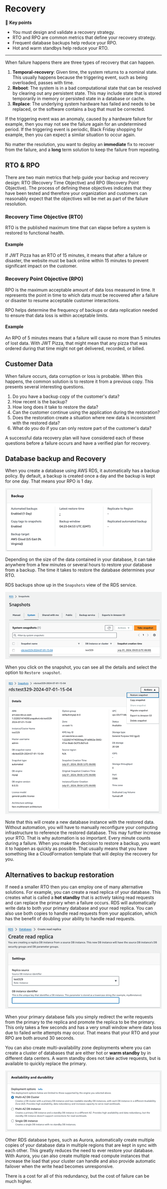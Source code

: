 # Recovery

🔑 **Key points**

- You must design and validate a recovery strategy.
- RTO and RPO are common metrics that define your recovery strategy.
- Frequent database backups help reduce your RPO.
- Hot and warm standbys help reduce your RTO.

---

When failure happens there are three types of recovery that can happen.

1. **Temporal-recovery**: Given time, the system returns to a nominal state. This usually happens because the triggering event, such as being overloaded, passes with time.
1. **Reboot**: The system is in a bad computational state that can be resolved by clearing out any persistent state. This may include state that is stored temporarily in memory or persisted state in a database or cache.
1. **Replace**: The underlying system hardware has failed and needs to be replaced, or the software contains a bug that must be corrected.

If the triggering event was an anomaly, caused by a hardware failure for example, then you may not see the failure again for an undetermined period. If the triggering event is periodic, Black Friday shopping for example, then you can expect a similar situation to occur again.

No matter the resolution, you want to deploy an **immediate** fix to recover from the failure, and a **long** term solution to keep the failure from repeating.

## RTO & RPO

There are two main metrics that help guide your backup and recovery design: RTO (Recovery Time Objective) and RPO (Recovery Point Objective). The process of defining these objectives indicates that they have been tested and therefore your organization and customers can reasonably expect that the objectives will be met as part of the failure resolution.

### Recovery Time Objective (RTO)

RTO is the published maximum time that can elapse before a system is restored to functional health.

#### Example

If JWT Pizza has an RTO of 15 minutes, it means that after a failure or disaster, the website must be back online within 15 minutes to prevent significant impact on the customer.

### Recovery Point Objective (RPO)

RPO is the maximum acceptable amount of data loss measured in time. It represents the point in time to which data must be recovered after a failure or disaster to resume acceptable customer interactions.

RPO helps determine the frequency of backups or data replication needed to ensure that data loss is within acceptable limits.

#### Example

An RPO of 5 minutes means that a failure will cause no more than 5 minutes of lost data. With JWT Pizza, that might mean that any pizza that was ordered during that time might not get delivered, recorded, or billed.

## Customer Data

When failure occurs, data corruption or loss is probable. When this happens, the common solution is to restore it from a previous copy. This presents several interesting questions.

1. Do you have a backup copy of the customer's data?
1. How recent is the backup?
1. How long does it take to restore the data?
1. Can the customer continue using the application during the restoration?
1. Does the restoration create a situation where new data is inconsistent with the restored data?
1. What do you do if you can only restore part of the customer's data?

A successful data recovery plan will have considered each of these questions before a failure occurs and have a verified plan for recovery.

## Database backup and Recovery

When you create a database using AWS RDS, it automatically has a backup policy. By default, a backup is created once a day and the backup is kept for one day. That means your RPO is 1 day.

![Database backup](databaseBackup.png)

Depending on the size of the data contained in your database, it can take anywhere from a few minutes or several hours to restore your database from a backup. The time it takes to restore the database determines your RTO.

RDS backups show up in the `Snapshots` view of the RDS service.

![Snapshots](snapshots.png)

When you click on the snapshot, you can see all the details and select the option to `Restore snapshot`.

![Restore snapshot](restoreSnapshot.png)

Note that this will create a new database instance with the restored data. Without automation, you will have to manually reconfigure your computing infrastructure to reference the restored database. This may further increase your RTO. That is why automation is so important. Every minute counts during a failure. When you make the decision to restore a backup, you want it to happen as quickly as possible. That usually means that you have something like a CloudFormation template that will deploy the recovery for you.

## Alternatives to backup restoration

If need a smaller RTO then you can employ one of many alternative solutions. For example, you can create a read replica of your database. This creates what is called a **hot standby** that is actively taking read requests and can replace the primary when a failure occurs. RDS will automatically write data to both your primary database and your read replica. You can also use both copies to handle read requests from your application, which has the benefit of doubling your ability to handle read requests.

![Read replica](readReplica.png)

When your primary database fails you simply redirect the write requests from the primary to the replica and promote the replica to be the primary. This only takes a few seconds and has a very small window where data loss due to failed write attempts may occur. That means that your RTO and your RPO are both around 30 seconds.

You can also create multi-availability zone deployments where you can create a cluster of databases that are either hot or **warm standby** by in different data centers. A warm standby does not take active requests, but is available to quickly replace the primary.

![Availability and durability](availabilityAndDurability.png)

Other RDS database types, such as Aurora, automatically create multiple copies of your database data in multiple regions that are kept in sync with each other. This greatly reduces the need to ever restore your database. With Aurora, you can also create multiple read compute instances that increase the load that your cluster can handle and also provide automatic failover when the write head becomes unresponsive.

There is a cost for all of this redundancy, but the cost of failure can be much higher.

